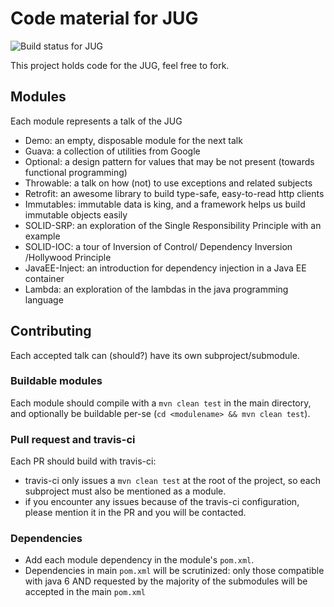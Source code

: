 # Code material for JUG

![Build status for JUG](https://api.travis-ci.org/civitz/jug-material.svg)

This project holds code for the JUG, feel free to fork.

## Modules

Each module represents a talk of the JUG

- Demo: an empty, disposable module for the next talk 
- Guava: a collection of utilities from Google
- Optional: a design pattern for values that may be not present (towards functional programming)
- Throwable: a talk on how (not) to use exceptions and related subjects
- Retrofit: an awesome library to build type-safe, easy-to-read http clients
- Immutables: immutable data is king, and a framework helps us build immutable objects easily
- SOLID-SRP: an exploration of the Single Responsibility Principle with an example
- SOLID-IOC: a tour of Inversion of Control/ Dependency Inversion /Hollywood Principle
- JavaEE-Inject: an introduction for dependency injection in a Java EE container
- Lambda: an exploration of the lambdas in the java programming language

## Contributing

Each accepted talk can (should?) have its own subproject/submodule.

### Buildable modules

Each module should compile with a `mvn clean test` in the main directory, and optionally be buildable per-se (`cd <modulename> && mvn clean test`). 

### Pull request and travis-ci

Each PR should build with travis-ci: 

- travis-ci only issues a `mvn clean test` at the root of the project, so each subproject must also be mentioned as a module.
- if you encounter any issues because of the travis-ci configuration, please mention it in the PR and you will be contacted.

### Dependencies

- Add each module dependency in the module's `pom.xml`.
- Dependencies in main `pom.xml` will be scrutinized: only those compatible with java 6 AND requested by the majority of the submodules will be accepted in the main `pom.xml`
